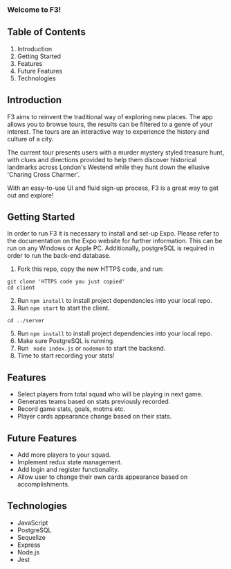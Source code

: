 ### Welcome to F3!

## Table of Contents

1. Introduction
2. Getting Started
3. Features
4. Future Features
5. Technologies

## Introduction


F3 aims to reinvent the traditional way of exploring new places. The app allows you to browse tours, the results can be filtered to a genre of your interest. The tours are an interactive way to experience the history and culture of a city.

The current tour presents users with a murder mystery styled treasure hunt, with clues and directions provided to help them discover historical landmarks across London's Westend while they hunt down the ellusive 'Charing Cross Charmer'.

With an easy-to-use UI and fluid sign-up process, F3 is a great way to get out and explore!

## Getting Started

In order to run F3 it is necessary to install and set-up Expo. Please refer to the documentation on the Expo website for further information. This can be run on any Windows or Apple PC. Additionally, postgreSQL is required in order to run the back-end database.

1. Fork this repo, copy the new HTTPS code, and run:

```
git clone 'HTTPS code you just copied'
cd client
```

2. Run `npm install` to install project dependencies into your local repo.
3. Run `npm start` to start the client.

```
cd ../server
```

5. Run `npm install` to install project dependencies into your local repo.
6. Make sure PostgreSQL is running.
8. Run ` node index.js` or `nodemon` to start the backend.
9.  Time to start recording your stats!

## Features

- Select players from total squad who will be playing in next game.
- Generates teams based on stats previously recorded.
- Record game stats, goals, motms etc.
- Player cards appearance change based on their stats.

## Future Features

- Add more players to your squad.
- Implement redux state management.
- Add login and register functionality.
- Allow user to change their own cards appearance based on accomplishments.

## Technologies

- JavaScript
- PostgreSQL
- Sequelize
- Express
- Node.js
- Jest

